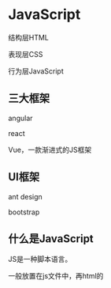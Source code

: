 # JavaScript

结构层HTML

表现层CSS

行为层JavaScript

## 三大框架

angular

react

Vue，一款渐进式的JS框架

## UI框架

ant design

bootstrap

## 什么是JavaScript

JS是一种脚本语言。

一般放置在js文件中，再html的<script>标签中导入。

## 引入js

1. 内部引入

```html
<script>
 //...
</script>
```

			2. 外部引入

abc.js

在html中

```html
<script src="abc.js"></script>
```

## 基本语法

定义变量

```js
var name = 1;
var var_name = "content"
```

条件控制

```js
if (2>1){
alert("true")
}
```

打印变量

```javascript
console.log()
```

## 数值类型

数值，文本，图形，音频，视频。。。

## 面向对象编程

类：模板

对象：具体的实例

原型对象

xiaoming.\_\_proto\_\_ = student

![image-20220122120457650](JavaScript.assets/image-20220122120457650.png)

##  操作BOM对象

bower object model

js的诞生就是为了他能在浏览器中运行。

### window对象 

浏览器的窗口

### navigator

封装了浏览器的信息

### screen

屏幕信息

### location

当前页面的URL信息

### document

当前页面的文档树

### history

代表浏览器的历史记录

##  操作表单

如何操作form？

* 文本框
* 下拉框
* 单选框
* 多选框

## JQuery

cdn引入

https://cdnjs.cloudflare.com/ajax/libs/jquery/3.6.0/jquery.min.js
